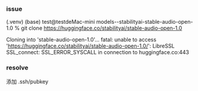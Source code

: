 ### issue
(.venv) (base) test@testdeMac-mini models--stabilityai-stable-audio-open-1.0 % git clone https://huggingface.co/stabilityai/stable-audio-open-1.0

Cloning into 'stable-audio-open-1.0'...
fatal: unable to access 'https://huggingface.co/stabilityai/stable-audio-open-1.0/': LibreSSL SSL_connect: SSL_ERROR_SYSCALL in connection to huggingface.co:443

### resolve
添加 .ssh/pubkey